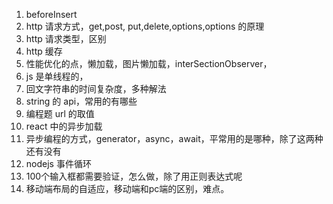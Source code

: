 1. beforeInsert
2. http 请求方式，get,post, put,delete,options,options 的原理
3. http 请求类型，区别
4. http 缓存
5. 性能优化的点，懒加载，图片懒加载，interSectionObserver，
6. js 是单线程的，
7. 回文字符串的时间复杂度，多种解法
8. string 的 api，常用的有哪些
9. 编程题 url 的取值
10. react 中的异步加载
11. 异步编程的方式，generator，async，await，平常用的是哪种，除了这两种还有没有
12. nodejs 事件循环
13. 100个输入框都需要验证，怎么做，除了用正则表达式呢
14. 移动端布局的自适应，移动端和pc端的区别，难点。
